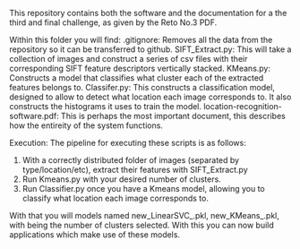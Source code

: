This repository contains both the software and the documentation for a the third and final challenge, as given by the
Reto No.3 PDF.

Within this folder you will find:
.gitignore: Removes all the data from the repository so it can be transferred to github.
SIFT_Extract.py: This will take a collection of images and construct a series of csv files with their corresponding SIFT feature descriptors vertically stacked.
KMeans.py: Constructs a model that classifies what cluster each of the extracted features belongs to.
Classifer.py: This constructs a classification model, designed to allow to detect what location each image corresponds to. It also constructs the histograms it uses to train the model.
location-recognition-software.pdf: This is perhaps the most important document, this describes how the entireity of the system functions.

Execution:
The pipeline for executing these scripts is as follows:

1. With a correctly distributed folder of images (separated by type/location/etc), extract their features with SIFT_Extract.py
2. Run Kmeans.py with your desired number of clusters.
3. Run Classifier.py once you have a Kmeans model, allowing you to classify what location each image corresponds to.

With that you will models named new_LinearSVC_<k>.pkl, new_KMeans_<k>.pkl, with <k> being the number of clusters selected. With this you can now build applications which make use of these models.